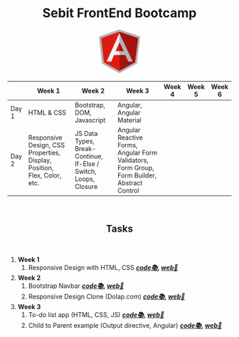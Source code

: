 <h1 align="center"> Sebit FrontEnd Bootcamp </h1>

<div align="center">
 <img src="https://raw.githubusercontent.com/devicons/devicon/master/icons/angularjs/angularjs-original.svg" width=100 />
</div>

|       | Week 1                                                                  | Week 2                                                          | Week 3                                                                                      | Week 4 | Week 5 | Week 6 |
| ----- | ----------------------------------------------------------------------- | --------------------------------------------------------------- | ------------------------------------------------------------------------------------------- | ------ | ------ | ------ |
| Day 1 | HTML & CSS                                                              | Bootstrap, DOM, Javascript                                      | Angular, Angular Material                                                                   |        |        |        |
| Day 2 | Responsive Design, CSS Properties, Display, Position, Flex, Color, etc. | JS Data Types, Break-Continue, If-Else / Switch, Loops, Closure | Angular Reactive Forms, Angular Form Validators, Form Group, Form Builder, Abstract Control |        |        |        |

<br>
<h2 align="center"><b>Tasks</b></h2>
<br>

1. **Week 1**
   1. Responsive Design with HTML, CSS <b><i>[code:books:](https://github.com/ozgurdevo/Sebit-Angular-Bootcamp/tree/main/week1/day2/BurgerProject), [web:rocket:](https://ozgurdevo.github.io/Sebit-Angular-Bootcamp/week1/day2/BurgerProject)</i></b>
2. **Week 2**
   1. Bootstrap Navbar <b><i>[code:books:](<https://github.com/ozgurdevo/Sebit-Angular-Bootcamp/tree/main/week2/day1/Odev1(Navbar-Bootstrap)>), [web:rocket:](<https://ozgurdevo.github.io/Sebit-Angular-Bootcamp/week2/day1/Odev1(Navbar-Bootstrap)>)</i></b>
   2. Responsive Design Clone (Dolap.com) <b><i>[code:books:](<https://github.com/ozgurdevo/Sebit-Angular-Bootcamp/tree/main/week2/day1/Odev2(Dolap.com-Clone-Bootstrap)>), [web:rocket:](<https://ozgurdevo.github.io/Sebit-Angular-Bootcamp/week2/day1/Odev2(Dolap.com-Clone-Bootstrap)>)</i></b>
3. **Week 3**
   1. To-do list app (HTML, CSS, JS) <b><i>[code:books:](https://github.com/ozgurdevo/Sebit-Angular-Bootcamp/tree/main/week3/day1/todo-app-js), [web:rocket:](https://ozgurdevo.github.io/Sebit-Angular-Bootcamp/week3/day1/todo-app-js/)</i></b>
   2. Child to Parent example (Output directive, Angular) <b><i>[code:books:](https://github.com/ozgurdevo/Sebit-Angular-Bootcamp/tree/main/week3/day1/ChildToParent), [web:rocket:](https://child-to-parent-angular.netlify.app)</i></b>
